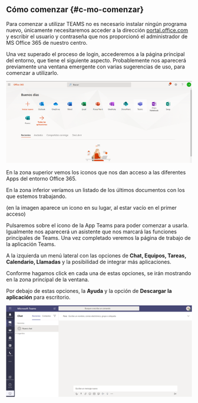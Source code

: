 ## Cómo comenzar {#c-mo-comenzar}

Para comenzar a utilizar TEAMS no es necesario instalar ningún programa nuevo, únicamente necesitaremos acceder a la dirección [portal.office.com](https://www.google.com/url?q=http://portal.office.com&sa=D&ust=1584871431432000) y escribir el usuario y contraseña que nos proporcionó el administrador de MS Office 365 de nuestro centro.

Una vez superado el proceso de login, accederemos a la página principal del entorno, que tiene el siguiente aspecto. Probablemente nos aparecerá previamente una ventana emergente con varias sugerencias de uso, para comenzar a utilizarlo.

![Página principal del entorno Microsoft Office 365](images/m3image5.png)



En la zona superior vemos los iconos que nos dan acceso a las diferentes Apps del entorno Office 365.

En la zona inferior veríamos un listado de los últimos documentos con los que estemos trabajando.

 (en la imagen aparece un icono en su lugar, al estar vacío en el primer acceso)

Pulsaremos sobre el icono de la App Teams para poder comenzar a usarla. Igualmente nos aparecerá un asistente que nos marcará las funciones principales de Teams. Una vez completado veremos la página de trabajo de la aplicación Teams.

A la izquierda un menú lateral con las opciones de **Chat, Equipos, Tareas, Calendario, Llamadas** y la posibilidad de integrar más aplicaciones.

Conforme hagamos click en cada una de estas opciones, se irán mostrando en la zona principal de la ventana.

Por debajo de estas opciones, la **Ayuda** y la opción de **Descargar la aplicación** para escritorio.

![Página principal de la app Teams](images/m3image2.png)

